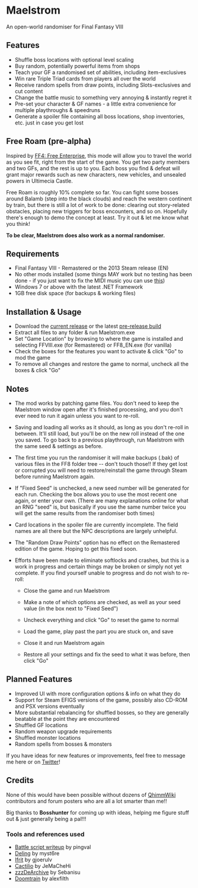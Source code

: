 # Maelstrom

An open-world randomiser for Final Fantasy VIII

## Features

* Shuffle boss locations with optional level scaling
* Buy random, potentially powerful items from shops
* Teach your GF a randomised set of abilities, including item-exclusives
* Win rare Triple Triad cards from players all over the world
* Receive random spells from draw points, including Slots-exclusives and cut content
* Change the battle music to something very annoying & instantly regret it
* Pre-set your character & GF names - a little extra convenience for multiple playthroughs & speedruns
* Generate a spoiler file containing all boss locations, shop inventories, etc. just in case you get lost

## Free Roam (pre-alpha)

Inspired by [FF4: Free Enterprise](https://ff4fe.com), this mode will allow you to travel the world as you see fit, right from the start of the game. You get two party members and two GFs, and the rest is up to you. Each boss you find & defeat will grant major rewards such as new characters, new vehicles, and unsealed powers in Ultimecia Castle.

Free Roam is roughly 10% complete so far. You can fight some bosses around Balamb (step into the black clouds) and reach the western continent by train, but there is still a lot of work to be done: clearing out story-related obstacles, placing new triggers for boss encounters, and so on. Hopefully there's enough to demo the concept at least. Try it out & let me know what you think!

**To be clear, Maelstrom does also work as a normal randomiser.**

## Requirements

* Final Fantasy VIII - Remastered or the 2013 Steam release (EN)
* No other mods installed (some things MAY work but no testing has been done - if you just want to fix the MIDI music you can use [this](https://steamcommunity.com/app/39150/discussions/0/35221031741516824/))
* Windows 7 or above with the latest .NET Framework
* 1GB free disk space (for backups & working files)

## Installation & Usage

* Download the [current release](https://github.com/sleepeybunney/maelstrom/releases) or the latest [pre-release build](https://github.com/sleepeybunney/maelstrom/actions)
* Extract all files to any folder & run Maelstrom.exe
* Set "Game Location" by browsing to where the game is installed and selecting FFVIII.exe (for Remastered) or FF8_EN.exe (for vanilla)
* Check the boxes for the features you want to activate & click "Go" to mod the game
* To remove all changes and restore the game to normal, uncheck all the boxes & click "Go"

## Notes

* The mod works by patching game files. You don't need to keep the Maelstrom window open after it's finished processing, and you don't ever need to run it again unless you want to re-roll.

* Saving and loading all works as it should, as long as you don't re-roll in between. It'll still load, but you'll be on the new roll instead of the one you saved. To go back to a previous playthrough, run Maelstrom with the same seed & settings as before.

* The first time you run the randomiser it will make backups (.bak) of various files in the FF8 folder tree -- don't touch those!! If they get lost or corrupted you will need to restore/reinstall the game through Steam before running Maelstrom again.

* If "Fixed Seed" is unchecked, a new seed number will be generated for each run. Checking the box allows you to use the most recent one again, or enter your own. (There are many explanations online for what an RNG "seed" is, but basically if you use the same number twice you will get the same results from the randomiser both times)

* Card locations in the spoiler file are currently incomplete. The field names are all there but the NPC descriptions are largely unhelpful.

* The "Random Draw Points" option has no effect on the Remastered edition of the game. Hoping to get this fixed soon.

* Efforts have been made to eliminate softlocks and crashes, but this is a work in progress and certain things may be broken or simply not yet complete. If you find yourself unable to progress and do not wish to re-roll:
  
  * Close the game and run Maelstrom

  * Make a note of which options are checked, as well as your seed value (in the box next to "Fixed Seed")

  * Uncheck everything and click "Go" to reset the game to normal

  * Load the game, play past the part you are stuck on, and save

  * Close it and run Maelstrom again

  * Restore all your settings and fix the seed to what it was before, then click "Go"

## Planned Features

* Improved UI with more configuration options & info on what they do
* Support for Steam EFIGS versions of the game, possibly also CD-ROM and PSX versions eventually
* More substantial rebalancing for shuffled bosses, so they are generally beatable at the point they are encountered
* Shuffled GF locations
* Random weapon upgrade requirements
* Shuffled monster locations
* Random spells from bosses & monsters

If you have ideas for new features or improvements, feel free to message me here or on [Twitter](https://twitter.com/sleepeybunney)!

## Credits

None of this would have been possible without dozens of [QhimmWiki](https://wiki.ffrtt.ru/index.php/FF8) contributors and forum posters who are all a lot smarter than me!!

Big thanks to **Bosshunter** for coming up with ideas, helping me figure stuff out & just generally being a pal!!!

### Tools and references used

* [Battle script writeup](http://pingval.g1.xrea.com/psff8/research/index_en.html#enemy-ai) by pingval
* [Deling](https://github.com/myst6re/deling) by myst6re
* [Ifrit](https://sourceforge.net/projects/ifrit/) by gjoerulv
* [Cactilio](http://forums.qhimm.com/index.php?topic=16275.0) by JeMaCheHi
* [zzzDeArchive](https://github.com/Sebanisu/zzzDeArchive) by Sebanisu
* [Doomtrain](https://github.com/alexfilth/doomtrain) by alexfilth
